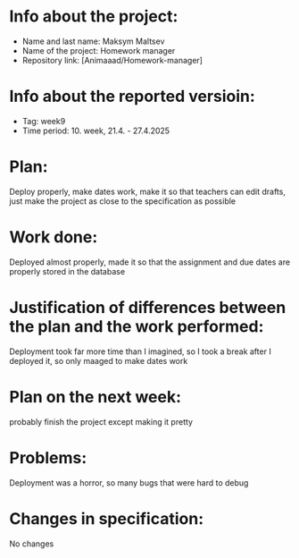 # Info about the project:
- Name and last name: Maksym Maltsev
- Name of the project: Homework manager
- Repository link: [Animaaad/Homework-manager]

# Info about the reported versioin:  
- Tag: week9
- Time period: 10. week, 21.4. - 27.4.2025

# Plan: 
Deploy properly, make dates work, make it so that teachers can edit drafts, just make the project as close to the specification as possible

# Work done:
Deployed almost properly, made it so that the assignment and due dates are properly stored in the database

# Justification of differences between the plan and the work performed:
Deployment took far more time than I imagined, so I took a break after I deployed it, so only maaged to make dates work

# Plan on the next week:
probably finish the project except making it pretty

# Problems:
Deployment was a horror, so many bugs that were hard to debug

# Changes in specification:
No changes